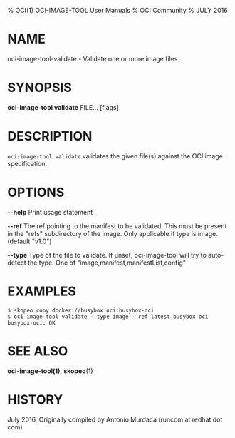 % OCI(1) OCI-IMAGE-TOOL User Manuals
% OCI Community
% JULY 2016
# NAME
oci-image-tool-validate \- Validate one or more image files

# SYNOPSIS
**oci-image-tool validate** FILE... [flags]

# DESCRIPTION
`oci-image-tool validate` validates the given file(s) against the OCI image specification.


# OPTIONS
**--help**
  Print usage statement

**--ref**
  The ref pointing to the manifest to be validated. This must be present in the "refs" subdirectory of the image. Only applicable if type is image. (default "v1.0")

**--type**
  Type of the file to validate. If unset, oci-image-tool will try to auto-detect the type. One of "image,manifest,manifestList,config"

# EXAMPLES
```
$ skopeo copy docker://busybox oci:busybox-oci
$ oci-image-tool validate --type image --ref latest busybox-oci
busybox-oci: OK
```

# SEE ALSO
**oci-image-tool(1)**, **skopeo**(1)

# HISTORY
July 2016, Originally compiled by Antonio Murdaca (runcom at redhat dot com)
